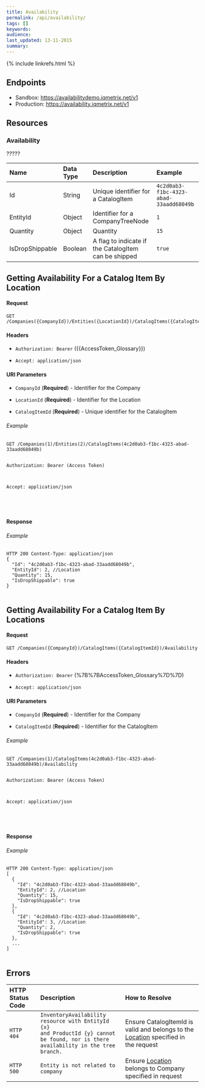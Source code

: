 ```yaml
---
title: Availability
permalink: /api/availability/
tags: []
keywords: 
audience:
last_updated: 13-11-2015
summary:
---
```


{% include linkrefs.html %}





## Endpoints

* Sandbox: https://availabilitydemo.iqmetrix.net/v1
* Production: https://availability.iqmetrix.net/v1

## Resources





### Availability

?????

| Name  | Data Type | Description | Example |
|:------|:----------|:------------|:--------|
| Id | String | Unique identifier for a CatalogItem | `4c2d0ab3-f1bc-4323-abad-33aadd68049b` |
| EntityId | Object | Identifier for a CompanyTreeNode | `1` |
| Quantity | Object | Quantity | `15` |
| IsDropShippable | Boolean | A flag to indicate if the CatalogItem can be shipped | `true` |

    











## Getting Availability For a Catalog Item By Location



#### Request

```
GET /Companies({CompanyId})/Entities({LocationId})/CatalogItems({CatalogItemId})
```

#### Headers


* `Authorization: Bearer` ({{AccessToken_Glossary}})



* `Accept: application/json`






#### URI Parameters


* `CompanyId` (**Required**) - Identifier for the Company

* `LocationId` (**Required**) - Identifier for the Location

* `CatalogItemId` (**Required**) - Unique identifier for the CatalogItem




###### Example

```
GET /Companies(1)/Entities(2)/CatalogItems(4c2d0ab3-f1bc-4323-abad-33aadd68049b)


Authorization: Bearer (Access Token)



Accept: application/json





```

#### Response




 
###### Example
```
HTTP 200 Content-Type: application/json
{
  "Id": "4c2d0ab3-f1bc-4323-abad-33aadd68049b",
  "EntityId": 2, //Location
  "Quantity": 15,
  "IsDropShippable": true
}


```








## Getting Availability For a Catalog Item By Locations



#### Request

```
GET /Companies({CompanyId})/CatalogItems({CatalogItemId})/Availability
```

#### Headers


* `Authorization: Bearer` (%7B%7BAccessToken_Glossary%7D%7D)



* `Accept: application/json`






#### URI Parameters


* `CompanyId` (**Required**) - Identifier for the Company

* `CatalogItemId` (**Required**) - Identifier for the CatalogItem




###### Example

```
GET /Companies(1)/CatalogItems(4c2d0ab3-f1bc-4323-abad-33aadd68049b)/Availability


Authorization: Bearer (Access Token)



Accept: application/json





```

#### Response




 
###### Example
```
HTTP 200 Content-Type: application/json
[
  {
    "Id": "4c2d0ab3-f1bc-4323-abad-33aadd68049b",
    "EntityId": 2, //Location
    "Quantity": 15,
    "IsDropShippable": true
  },
  {
    "Id": "4c2d0ab3-f1bc-4323-abad-33aadd68049b",
    "EntityId": 3, //Location
    "Quantity": 2,
    "IsDropShippable": true
  },
  ...
]


```









## Errors

| HTTP Status Code | Description | How to Resolve |
|:-----------------|:------------|:---------------|
| `HTTP 404` | `InventoryAvailability resource with EntityId {x}` <br/> `and ProductId {y} cannot be found, nor is there`<br> `availability in the tree branch.` | Ensure CatalogItemId is valid and belongs to the [Location](/api/company-tree/#location) specified in the request |
| `HTTP 500` | `Entity is not related to company` | Ensure [Location](/api/company-tree/#location) belongs to Company specified in request |  


